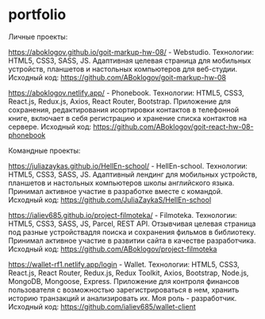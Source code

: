 # portfolio

Личные проекты:

https://aboklogov.github.io/goit-markup-hw-08/ - Webstudio.
Технологии: HTML5, CSS3, SASS, JS.
Адаптивная целевая страница для мобильных устройств, планшетов и настольных компьютеров для веб-студии. Исходный код: https://github.com/ABoklogov/goit-markup-hw-08

https://aboklogov.netlify.app/ - Phonebook.
Технологии: HTML5, CSS3, React.js, Redux.js, Axios, React Router, Bootstrap.
Приложение для сохранения, редактирования исортировки контактов в телефонной книге, включает в себя регистрацию и хранение списка контактов на сервере. Исходный код: https://github.com/ABoklogov/goit-react-hw-08-phonebook

Командные проекты:

https://juliazaykas.github.io/HellEn-school/ - HellEn-school.
Технологии: HTML5, CSS3, SASS, JS.
Адаптивный лендинг для мобильных устройств, планшетов и настольных компьютеров школы английского языка. Принимал активное участие в разработке вместе с командой. Исходный код: https://github.com/JuliaZaykaS/HellEn-school

https://ialiev685.github.io/project-filmoteka/ - Filmoteka.
Технологии: HTML5, CSS3, SASS, JS, Parcel, REST API.
Отзывчивая целевая страница под разные устройствадля поиска и сохранения фильмов в библиотеку. Принимал активное участие в развитии сайта в качестве разработчика. Исходный код: https://github.com/ABoklogov/project-filmoteka

https://wallet-rf1.netlify.app/login - Wallet.
Технологии: HTML5, CSS3, React.js, React Router, Redux.js, Redux Toolkit, Axios, Bootstrap, Node.js, MongoDB, Mongoose, Express.
Приложение для контроля финансов пользователя с возможностью зарегистрироваться в нем, хранить историю транзакций и анализировать их. Моя роль - разработчик. Исходный код: https://github.com/ialiev685/wallet-client
